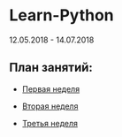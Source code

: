 # Learn-Python

12.05.2018 - 14.07.2018

## План занятий:

- [Первая неделя](https://github.com/ovinnikova/LearnPython/tree/master/lesson1)

- [Вторая неделя](https://github.com/ovinnikova/LearnPython/tree/master/lesson2)

- [Третья неделя](https://github.com/ovinnikova/LearnPython/tree/master/lesson3)


